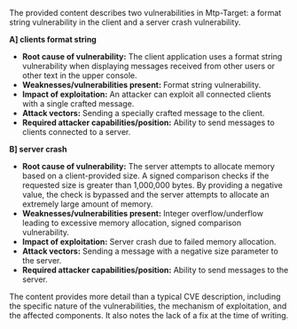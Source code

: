 The provided content describes two vulnerabilities in Mtp-Target: a format string vulnerability in the client and a server crash vulnerability.

**A] clients format string**

*   **Root cause of vulnerability:** The client application uses a format string vulnerability when displaying messages received from other users or other text in the upper console.
*   **Weaknesses/vulnerabilities present:** Format string vulnerability.
*   **Impact of exploitation:** An attacker can exploit all connected clients with a single crafted message.
*   **Attack vectors:** Sending a specially crafted message to the client.
*   **Required attacker capabilities/position:** Ability to send messages to clients connected to a server.

**B] server crash**

*   **Root cause of vulnerability:** The server attempts to allocate memory based on a client-provided size. A signed comparison checks if the requested size is greater than 1,000,000 bytes. By providing a negative value, the check is bypassed and the server attempts to allocate an extremely large amount of memory.
*   **Weaknesses/vulnerabilities present:** Integer overflow/underflow leading to excessive memory allocation, signed comparison vulnerability.
*  **Impact of exploitation:** Server crash due to failed memory allocation.
*   **Attack vectors:** Sending a message with a negative size parameter to the server.
*   **Required attacker capabilities/position:** Ability to send messages to the server.

The content provides more detail than a typical CVE description, including the specific nature of the vulnerabilities, the mechanism of exploitation, and the affected components. It also notes the lack of a fix at the time of writing.
